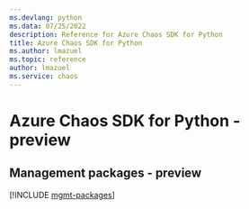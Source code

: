 ```yaml
---
ms.devlang: python
ms.data: 07/25/2022
description: Reference for Azure Chaos SDK for Python
title: Azure Chaos SDK for Python
ms.author: lmazuel
ms.topic: reference
author: lmazuel
ms.service: chaos
---
```

# Azure Chaos SDK for Python - preview

## Management packages - preview
[!INCLUDE [mgmt-packages](chaos-mgmt-index.md)]